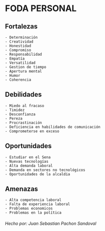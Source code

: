 # FODA PERSONAL
## Fortalezas 
```
- Determinación
- Creatividad
- Honestidad
- Compromiso
- Responsabilidad
- Empatía 
- Versatilidad
- Gestion de tiempo
- Apertura mental
- Humor
- Coherencia
```
## Debilidades
```
- Miedo al fracaso
- Timidez
- Desconfianza
- Pereza
- Procrastinación
- Deficiencia en habilidades de comunicación
- Comprometerse en exceso
```
## Oportunidades
```
- Estudiar en el Sena
- Nuevas tecnologías
- Alta demanda laboral
- Demanda en sectores no tecnológicos
- Oportunidades de la alcaldia
```
## Amenazas
```
- Alta competencia laboral
- Falta de experiencia laboral
- Problemas economicos
- Problemas en la política
```


###### Hecho por: Juan Sebastian Pachon Sandoval